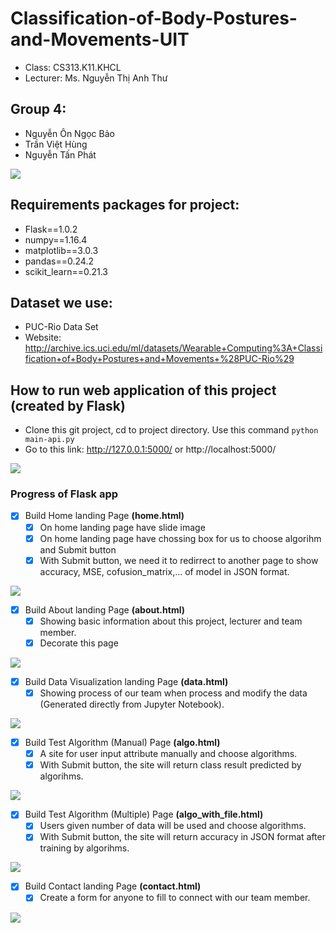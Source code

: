 # Classification-of-Body-Postures-and-Movements-UIT
- Class: CS313.K11.KHCL
- Lecturer: Ms. Nguyễn Thị Anh Thư

## Group 4:
<ul>
    <li> Nguyễn Ôn Ngọc Bảo
    <li> Trần Việt Hùng
    <li> Nguyễn Tấn Phát
</ul>

![](https://camo.githubusercontent.com/65858ba290493d538f380d452b846488c221b17e/68747470733a2f2f692e696d6775722e636f6d2f69356a306868432e706e673f31)

## Requirements packages for project:
- Flask==1.0.2
- numpy==1.16.4
- matplotlib==3.0.3
- pandas==0.24.2
- scikit_learn==0.21.3

## Dataset we use:
- PUC-Rio Data Set
- Website: http://archive.ics.uci.edu/ml/datasets/Wearable+Computing%3A+Classification+of+Body+Postures+and+Movements+%28PUC-Rio%29

## How to run web application of this project (created by Flask)

- Clone this git project, cd to project directory. Use this command ``python main-api.py`` 
- Go to this link: http://127.0.0.1:5000/ or http://localhost:5000/

![](https://i.imgur.com/8WCYlDD.png?1)

### Progress of Flask app
- [X] Build Home landing Page **(home.html)**
    - [X] On home landing page have slide image
    - [X] On home landing page have chossing box for us to choose algorihm  and Submit button
    - [X] With Submit button, we need it to redirrect to another page to show accuracy, MSE, cofusion_matrix,... of model in JSON format.

![](https://camo.githubusercontent.com/65858ba290493d538f380d452b846488c221b17e/68747470733a2f2f692e696d6775722e636f6d2f69356a306868432e706e673f31)

- [X] Build About landing Page **(about.html)**
    - [X] Showing basic information about this project, lecturer and team member.
    - [X] Decorate this page

![](https://i.imgur.com/X4L7JnI.png?1)

- [X] Build Data Visualization landing Page **(data.html)**
    - [X] Showing process of our team when process and modify the data (Generated directly from Jupyter Notebook).
    
 ![](https://i.imgur.com/tmvl3T8.png?1)
    
- [X] Build Test Algorithm (Manual) Page **(algo.html)**
    - [X] A site for user input attribute manually and choose algorithms.
    - [X] With Submit button, the site will return class result predicted by algorihms.

![](https://i.imgur.com/GyV2TN5.png?1)
 
- [X] Build Test Algorithm (Multiple) Page **(algo_with_file.html)**    
    - [X] Users given number of data will be used and choose algorithms.
    - [X] With Submit button, the site will return accuracy in JSON format after training by algorihms.

![](https://i.imgur.com/urdkYxk.png?1)

- [X] Build Contact landing Page **(contact.html)**
    - [X] Create a form for anyone to fill to connect with our team member.

![](https://i.imgur.com/IAEBZuo.png?1)
